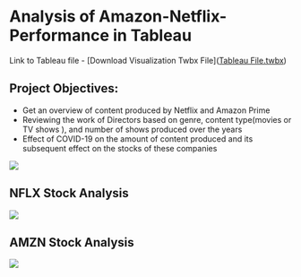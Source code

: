 # Analysis of Amazon-Netflix-Performance in Tableau
Link to Tableau file - [Download Visualization Twbx File]([Tableau File.twbx](https://github.com/rane-chinmayi/Analysis-of-Amazon-Netflix-Performance/blob/main/Tableau%20File.twbx))

## Project Objectives:
- Get an overview  of content produced by Netflix and Amazon Prime
-  Reviewing the work of Directors based on genre, content type(movies or TV shows ), and number of shows produced over the years
- Effect of COVID-19 on the amount of content produced and its subsequent effect on the stocks of these companies
  
![](AtGlance.png)

## NFLX Stock Analysis 
![](NFLX.png)


## AMZN Stock Analysis 
![](AMZN.png)
